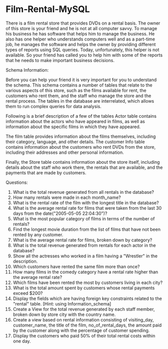 # Film-Rental-MySQL

There is a film rental store that provides DVDs on a rental basis. The owner of this store is your friend and he is not at all computer savvy. To manage his business he has software that helps him to manage the business. 
He also has one helper who understands computers well and as a part-time job, he manages the software and helps the owner by providing different types of reports using SQL queries. 
Today, unfortunately, this helper is not available. So your friend has called you to help him with some of the reports that he needs to make important business decisions. 

Schema Information:

Before you can help your friend it is very important for you to understand the schema. This schema contains a number of tables that relate to the various aspects of this store, such as the films available for rent, the customers who rent them, and the staff who manage the store and the rental process.
The tables in the database are interrelated, which allows them to run complex queries for data analysis.

Following is a brief description of a few of the tables 
Actor table contains information about the actors who have appeared in films, as well as information about the specific films in which they have appeared. 

The film table provides information about the films themselves, including their category, language, and other details. 
The customer Info table contains information about the customers who rent DVDs from the store, including their addresses and other personal information. 

Finally, the Store table contains information about the store itself, including details about the staff who work there, the rentals that are available, and the payments that are made by customers.


Questions:
1.	What is the total revenue generated from all rentals in the database?
2.	How many rentals were made in each month_name? 
3.	What is the rental rate of the film with the longest title in the database? 
4.	What is the average rental rate for films that were taken from the last 30 days from the date("2005-05-05 22:04:30")? 
5.	What is the most popular category of films in terms of the number of rentals? 
6.	Find the longest movie duration from the list of films that have not been rented by any customer. 
7.	What is the average rental rate for films, broken down by category? 
8.	What is the total revenue generated from rentals for each actor in the database? 
9.	Show all the actresses who worked in a film having a "Wrestler" in the description. 
10.	Which customers have rented the same film more than once? 
11.	How many films in the comedy category have a rental rate higher than the average rental rate? 
12.	Which films have been rented the most by customers living in each city?
13.	What is the total amount spent by customers whose rental payments exceed $200?
14.	Display the fields which are having foreign key constraints related to the "rental" table. [Hint: using Information_schema] 
15.	Create a View for the total revenue generated by each staff member, broken down by store city with the country name. 
16.	Create a view based on rental information consisting of visiting_day, customer_name, the title of the film,  no_of_rental_days, the amount paid by the customer along with the percentage of customer spending. 
17.	Display the customers who paid 50% of their total rental costs within one day.

